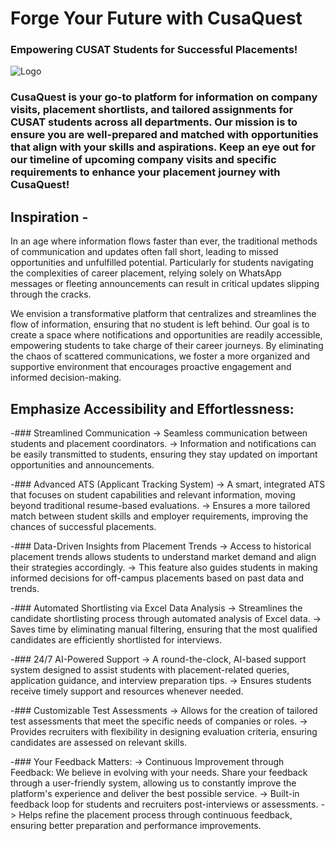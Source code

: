 # Forge Your Future with **CusaQuest**
### Empowering CUSAT Students for Successful Placements!

![Logo](https://github.com/ar1701/Placement-Management-System/blob/AnkitPallav-patch-1/CusaQuest_Logo.jpeg)

### **CusaQuest** is your go-to platform for information on company visits, placement shortlists, and tailored assignments for CUSAT students across all departments. Our mission is to ensure you are well-prepared and matched with opportunities that align with your skills and aspirations. Keep an eye out for our timeline of upcoming company visits and specific requirements to enhance your placement journey with CusaQuest!

## Inspiration - 
In an age where information flows faster than ever, the traditional methods of communication and updates often fall short, leading to missed opportunities and unfulfilled potential. Particularly for students navigating the complexities of career placement, relying solely on WhatsApp messages or fleeting announcements can result in critical updates slipping through the cracks.

We envision a transformative platform that centralizes and streamlines the flow of information, ensuring that no student is left behind. Our goal is to create a space where notifications and opportunities are readily accessible, empowering students to take charge of their career journeys. By eliminating the chaos of scattered communications, we foster a more organized and supportive environment that encourages proactive engagement and informed decision-making. 


##  **Emphasize Accessibility and Effortlessness:**

-### Streamlined Communication
-> Seamless communication between students and placement coordinators.
-> Information and notifications can be easily transmitted to students, ensuring they stay updated on important opportunities and announcements.

-### Advanced ATS (Applicant Tracking System)
-> A smart, integrated ATS that focuses on student capabilities and relevant information, moving beyond traditional resume-based evaluations.
-> Ensures a more tailored match between student skills and employer requirements, improving the chances of successful placements.

-### Data-Driven Insights from Placement Trends
-> Access to historical placement trends allows students to understand market demand and align their strategies accordingly.
-> This feature also guides students in making informed decisions for off-campus placements based on past data and trends.

-### Automated Shortlisting via Excel Data Analysis
-> Streamlines the candidate shortlisting process through automated analysis of Excel data.
-> Saves time by eliminating manual filtering, ensuring that the most qualified candidates are efficiently shortlisted for interviews.

-### 24/7 AI-Powered Support
-> A round-the-clock, AI-based support system designed to assist students with placement-related queries, application guidance, and interview preparation tips.
-> Ensures students receive timely support and resources whenever needed.

-### Customizable Test Assessments
-> Allows for the creation of tailored test assessments that meet the specific needs of companies or roles.
-> Provides recruiters with flexibility in designing evaluation criteria, ensuring candidates are assessed on relevant skills.

-### Your Feedback Matters:
-> Continuous Improvement through Feedback: We believe in evolving with your needs. Share your feedback through a user-friendly system, allowing us to constantly improve the platform's experience and deliver the best possible service.
-> Built-in feedback loop for students and recruiters post-interviews or assessments.
-> Helps refine the placement process through continuous feedback, ensuring better preparation and performance improvements.




